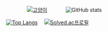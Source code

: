

　　　　　　　　　[![고양이](https://github.githubassets.com/images/mona-whisper.gif)](http://everyday-com-eat.tistory.com) 　　　
![GitHub stats](https://github-readme-stats.vercel.app/api?username=jinsugyeong&theme=buefy&show_icons=true)


　　　　　[![Top Langs](https://github-readme-stats.vercel.app/api/top-langs/?username=jinsugyeong&layout=compact&theme=buefy&langs_count=8)](https://github.com/anuraghazra/github-readme-stats)　
[![Solved.ac프로필](http://mazassumnida.wtf/api/v2/generate_badge?boj=su0uu)](https://github.com/mazassumnida/su0uu)

